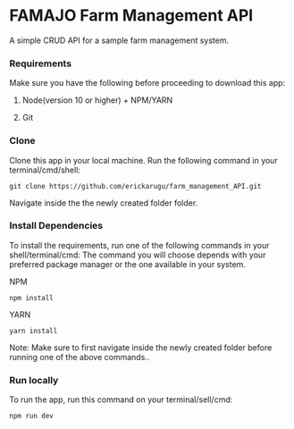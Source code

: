 # FAMAJO Farm Management API
A simple CRUD API for a sample farm management system.

### Requirements
Make sure you have the following before proceeding to download this app:
    
 1. Node(version 10 or higher) + NPM/YARN
    
 2. Git

### Clone
Clone this app in your local machine. Run the following command in your terminal/cmd/shell:
        
    git clone https://github.com/erickarugu/farm_management_API.git

Navigate inside the the newly created folder folder.

### Install Dependencies 
To install the requirements, run one of the following commands in your shell/terminal/cmd:
The command you will choose depends with your preferred package manager or the one available in your system.

NPM

    npm install
YARN

    yarn install


Note: Make sure to first navigate inside the newly created folder before running one of the above commands..

### Run locally
To run the app, run this command on your terminal/sell/cmd:

    npm run dev
